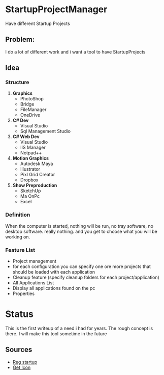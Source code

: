 # StartupProjectManager
Have different Startup Projects

## Problem:
I do a lot of different work and i want a tool to have StartupProjects

## Idea
### Structure
1. **Graphics**
   * PhotoShop
   * Bridge
   * FileManager
   * OneDrive
1. **C# Dev**
   * Visual Studio
   * Sql Management Studio
1. **C# Web Dev**
   * Visual Studio
   * IIS Manager
   * Notpad++
1. **Motion Graphics**
   * Autodesk Maya
   * Illustrator
   * Pixl Grid Creator
   * Dropbox
1. **Show Preproduction**
   * SketchUp
   * Ma OnPc
   * Excel

### Definition
When the computer is started, nothing will be run, no tray software, no desktop software. really nothing. and you get to choose what you will be working on.

### Feature List
* Project management
 * for each configuration you can specify one ore more projects that should be loaded with each application
 * Cleanup feature (specify cleanup folders for each project/application)
* All Applications List
 * Display all applications found on the pc
* Properties

# Status
This is the first writeup of a need i had for years. The rough concept is there. I will make this tool sometime in the future


## Sources
* [Reg startup](https://stackoverflow.com/questions/13181009/c-sharp-get-list-of-application-which-runs-on-windows-startup-programatically)
* [Get Icon](https://stackoverflow.com/a/19444650)

